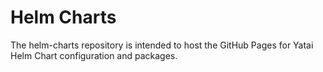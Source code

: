 # Helm Charts

The helm-charts repository is intended to host the GitHub Pages for Yatai Helm Chart configuration and packages.
